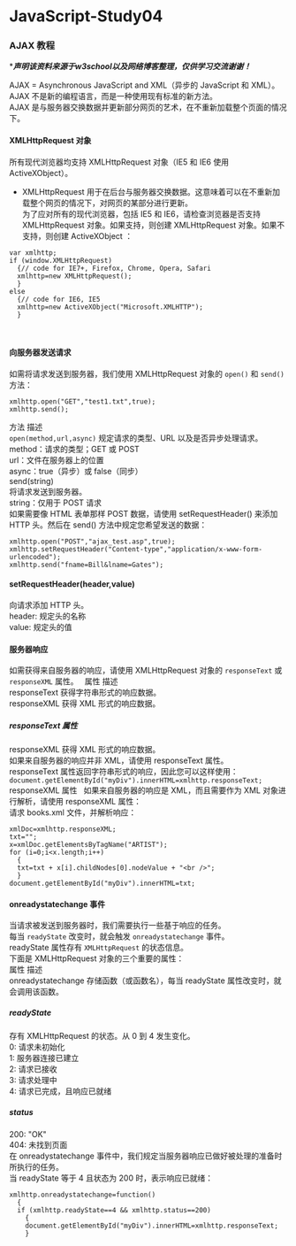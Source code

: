 # JavaScript-Study04
### AJAX 教程   

********声明该资料来源于w3school以及网络博客整理，仅供学习交流谢谢！*******  

AJAX = Asynchronous JavaScript and XML（异步的 JavaScript 和 XML）。  
AJAX 不是新的编程语言，而是一种使用现有标准的新方法。  
AJAX 是与服务器交换数据并更新部分网页的艺术，在不重新加载整个页面的情况下。  

#### XMLHttpRequest 对象  
所有现代浏览器均支持 XMLHttpRequest 对象（IE5 和 IE6 使用 ActiveXObject）。  
- XMLHttpRequest 用于在后台与服务器交换数据。这意味着可以在不重新加载整个网页的情况下，对网页的某部分进行更新。  
为了应对所有的现代浏览器，包括 IE5 和 IE6，请检查浏览器是否支持 XMLHttpRequest 对象。如果支持，则创建 XMLHttpRequest 对象。如果不支持，则创建 ActiveXObject ：  

```
var xmlhttp;
if (window.XMLHttpRequest)
  {// code for IE7+, Firefox, Chrome, Opera, Safari
  xmlhttp=new XMLHttpRequest();
  }
else
  {// code for IE6, IE5
  xmlhttp=new ActiveXObject("Microsoft.XMLHTTP");
  }
 ```
  
#### 向服务器发送请求  
如需将请求发送到服务器，我们使用 XMLHttpRequest 对象的 `open()` 和 `send()` 方法：  
```
xmlhttp.open("GET","test1.txt",true);
xmlhttp.send();
```
方法	描述  
`open(method,url,async)`
规定请求的类型、URL 以及是否异步处理请求。  
method：请求的类型；GET 或 POST  
url：文件在服务器上的位置  
async：true（异步）或 false（同步）  
send(string)  
将请求发送到服务器。  
string：仅用于 POST 请求  
如果需要像 HTML 表单那样 POST 数据，请使用 setRequestHeader() 来添加 HTTP 头。然后在 send() 方法中规定您希望发送的数据：  
```
xmlhttp.open("POST","ajax_test.asp",true);
xmlhttp.setRequestHeader("Content-type","application/x-www-form-urlencoded");
xmlhttp.send("fname=Bill&lname=Gates");
```
#### setRequestHeader(header,value)  
向请求添加 HTTP 头。  
header: 规定头的名称  
value: 规定头的值  
#### 服务器响应  
如需获得来自服务器的响应，请使用 XMLHttpRequest 对象的 `responseText` 或 `responseXML` 属性。  
属性	描述  
responseText	获得字符串形式的响应数据。  
responseXML	获得 XML 形式的响应数据。  
##### responseText 属性  
responseXML	获得 XML 形式的响应数据。  
如果来自服务器的响应并非 XML，请使用 responseText 属性。  
responseText 属性返回字符串形式的响应，因此您可以这样使用：  
`document.getElementById("myDiv").innerHTML=xmlhttp.responseText;`  
responseXML 属性  
如果来自服务器的响应是 XML，而且需要作为 XML 对象进行解析，请使用 responseXML 属性：  
请求 books.xml 文件，并解析响应：  
```
xmlDoc=xmlhttp.responseXML;
txt="";
x=xmlDoc.getElementsByTagName("ARTIST");
for (i=0;i<x.length;i++)
  {
  txt=txt + x[i].childNodes[0].nodeValue + "<br />";
  }
document.getElementById("myDiv").innerHTML=txt;
```

#### onreadystatechange 事件  
当请求被发送到服务器时，我们需要执行一些基于响应的任务。  
每当 `readyState` 改变时，就会触发 `onreadystatechange` 事件。  
readyState 属性存有 `XMLHttpRequest` 的状态信息。  
下面是 XMLHttpRequest 对象的三个重要的属性：  
属性	描述  
onreadystatechange	存储函数（或函数名），每当 readyState 属性改变时，就会调用该函数。  
##### readyState  
存有 XMLHttpRequest 的状态。从 0 到 4 发生变化。  
0: 请求未初始化  
1: 服务器连接已建立  
2: 请求已接收  
3: 请求处理中  
4: 请求已完成，且响应已就绪  
##### status  
200: "OK"  
404: 未找到页面  
在 onreadystatechange 事件中，我们规定当服务器响应已做好被处理的准备时所执行的任务。  
当 readyState 等于 4 且状态为 200 时，表示响应已就绪：
```
xmlhttp.onreadystatechange=function()
  {
  if (xmlhttp.readyState==4 && xmlhttp.status==200)
    {
    document.getElementById("myDiv").innerHTML=xmlhttp.responseText;
    }
 ```
